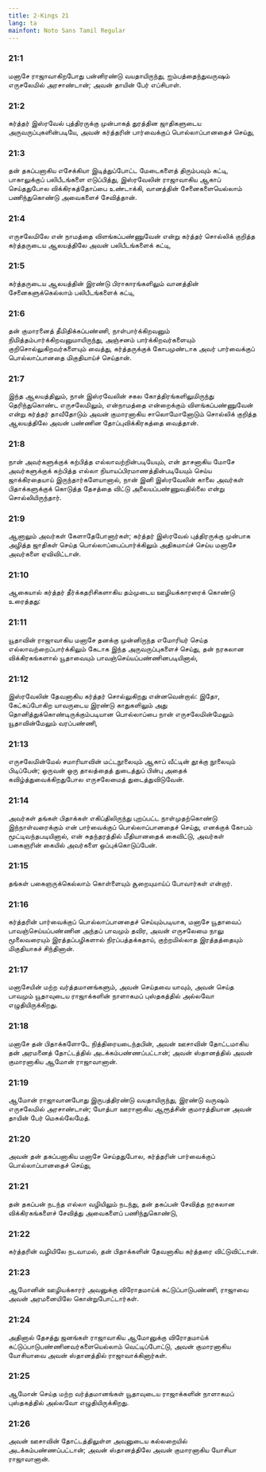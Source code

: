 ```yaml
---
title: 2-Kings 21
lang: ta
mainfont: Noto Sans Tamil Regular
---
```


###  21:1

மனாசே ராஜாவாகிறபோது பன்னிரண்டு வயதாயிருந்து, ஐம்பத்தைந்துவருஷம் எருசலேமில் அரசாண்டான்; அவன் தாயின் பேர் எப்சிபாள்.

###  21:2

கர்த்தர் இஸ்ரவேல் புத்திரருக்கு முன்பாகத் துரத்தின ஜாதிகளுடைய அருவருப்புகளின்படியே, அவன் கர்த்தரின் பார்வைக்குப் பொல்லாப்பானதைச் செய்து,

###  21:3

தன் தகப்பனாகிய எசேக்கியா இடித்துப்போட்ட மேடைகளைத் திரும்பவும் கட்டி, பாகாலுக்குப் பலிபீடங்களை எடுப்பித்து, இஸ்ரவேலின் ராஜாவாகிய ஆகாப் செய்ததுபோல விக்கிரகத்தோப்பை உண்டாக்கி, வானத்தின் சேனைகளையெல்லாம் பணிந்துகொண்டு அவைகளைச் சேவித்தான்.

###  21:4

எருசலேமிலே என் நாமத்தை விளங்கப்பண்ணுவேன் என்று கர்த்தர் சொல்லிக் குறித்த கர்த்தருடைய ஆலயத்திலே அவன் பலிபீடங்களைக் கட்டி,

###  21:5

கர்த்தருடைய ஆலயத்தின் இரண்டு பிராகாரங்களிலும் வானத்தின் சேனைகளுக்கெல்லாம் பலிபீடங்களைக் கட்டி,

###  21:6

தன் குமாரனைத் தீமிதிக்கப்பண்ணி, நாள்பார்க்கிறவனும் நிமித்தம்பார்க்கிறவனுமாயிருந்து, அஞ்சனம் பார்க்கிறவர்களையும் குறிசொல்லுகிறவர்களையும் வைத்து, கர்த்தருக்குக் கோபமுண்டாக அவர் பார்வைக்குப் பொல்லாப்பானதை மிகுதியாய்ச் செய்தான்.

###  21:7

இந்த ஆலயத்திலும், நான் இஸ்ரவேலின் சகல கோத்திரங்களிலுமிருந்து தெரிந்துகொண்ட எருசலேமிலும், என்நாமத்தை என்றைக்கும் விளங்கப்பண்ணுவேன் என்று கர்த்தர் தாவீதோடும் அவன் குமாரனாகிய சாலொமோனோடும் சொல்லிக் குறித்த ஆலயத்திலே அவன் பண்ணின தோப்புவிக்கிரகத்தை வைத்தான்.

###  21:8

நான் அவர்களுக்குக் கற்பித்த எல்லாவற்றின்படியேயும், என் தாசனாகிய மோசே அவர்களுக்குக் கற்பித்த எல்லா நியாயப்பிரமாணத்தின்படியேயும் செய்ய ஜாக்கிரதையாய் இருந்தார்களேயானால், நான் இனி இஸ்ரவேலின் காலை அவர்கள் பிதாக்களுக்குக் கொடுத்த தேசத்தை விட்டு அலையப்பண்ணுவதில்லை என்று சொல்லியிருந்தார்.

###  21:9

ஆனாலும் அவர்கள் கேளாதேபோனார்கள்; கர்த்தர் இஸ்ரவேல் புத்திரருக்கு முன்பாக அழித்த ஜாதிகள் செய்த பொல்லாப்பைப்பார்க்கிலும் அதிகமாய்ச் செய்ய மனாசே அவர்களை ஏவிவிட்டான்.

###  21:10

ஆகையால் கர்த்தர் தீர்க்கதரிசிகளாகிய தம்முடைய ஊழியக்காரரைக் கொண்டு உரைத்தது:

###  21:11

யூதாவின் ராஜாவாகிய மனாசே தனக்கு முன்னிருந்த எமோரியர் செய்த எல்லாவற்றைப்பார்க்கிலும் கேடாக இந்த அருவருப்புகளைச் செய்து, தன் நரகலான விக்கிரகங்களால் யூதாவையும் பாவஞ்செய்யப்பண்ணினபடியினால்,

###  21:12

இஸ்ரவேலின் தேவனாகிய கர்த்தர் சொல்லுகிறது என்னவென்றால்: இதோ, கேட்கப்போகிற யாவருடைய இரண்டு காதுகளிலும் அது தொனித்துக்கொண்டிருக்கும்படியான பொல்லாப்பை நான் எருசலேமின்மேலும் யூதாவின்மேலும் வரப்பண்ணி,

###  21:13

எருசலேமின்மேல் சமாரியாவின் மட்டநூலையும் ஆகாப் வீட்டின் தூக்கு நூலையும் பிடிப்பேன்; ஒருவன் ஒரு தாலத்தைத் துடைத்துப் பின்பு அதைக் கவிழ்த்துவைக்கிறதுபோல எருசலேமைத் துடைத்துவிடுவேன்.

###  21:14

அவர்கள் தங்கள் பிதாக்கள் எகிப்திலிருந்து புறப்பட்ட நாள்முதற்கொண்டு இந்நாள்வரைக்கும் என் பார்வைக்குப் பொல்லாப்பானதைச் செய்து, எனக்குக் கோபம் மூட்டிவந்தபடியினால், என் சுதந்தரத்தில் மீதியானதைக் கைவிட்டு, அவர்கள் பகைஞரின் கையில் அவர்களை ஒப்புக்கொடுப்பேன்.

###  21:15

தங்கள் பகைஞருக்கெல்லாம் கொள்ளையும் சூறையுமாய்ப் போவார்கள் என்றார்.

###  21:16

கர்த்தரின் பார்வைக்குப் பொல்லாப்பானதைச் செய்யும்படியாக, மனாசே யூதாவைப் பாவஞ்செய்யப்பண்ணின அந்தப் பாவமும் தவிர, அவன் எருசலேமை நாலு மூலைவரையும் இரத்தப்பழிகளால் நிரப்பத்தக்கதாய், குற்றமில்லாத இரத்தத்தையும் மிகுதியாகச் சிந்தினான்.

###  21:17

மனாசேயின் மற்ற வர்த்தமானங்களும், அவன் செய்தவை யாவும், அவன் செய்த பாவமும் யூதாவுடைய ராஜாக்களின் நாளாகமப் புஸ்தகத்தில் அல்லவோ எழுதியிருக்கிறது.

###  21:18

மனாசே தன் பிதாக்களோடே நித்திரையடைந்தபின், அவன் ஊசாவின் தோட்டமாகிய தன் அரமனைத் தோட்டத்தில் அடக்கம்பண்ணப்பட்டான்; அவன் ஸ்தானத்தில் அவன் குமாரனாகிய ஆமோன் ராஜாவானான்.

###  21:19

ஆமோன் ராஜாவானபோது இருபத்திரண்டு வயதாயிருந்து, இரண்டு வருஷம் எருசலேமில் அரசாண்டான்; யோத்பா ஊரானாகிய ஆரூத்சின் குமாரத்தியான அவன் தாயின் பேர் மெசுல்லேமேத்.

###  21:20

அவன் தன் தகப்பனாகிய மனாசே செய்ததுபோல, கர்த்தரின் பார்வைக்குப் பொல்லாப்பானதைச் செய்து,

###  21:21

தன் தகப்பன் நடந்த எல்லா வழியிலும் நடந்து, தன் தகப்பன் சேவித்த நரகலான விக்கிரகங்களைச் சேவித்து அவைகளைப் பணிந்துகொண்டு,

###  21:22

கர்த்தரின் வழியிலே நடவாமல், தன் பிதாக்களின் தேவனாகிய கர்த்தரை விட்டுவிட்டான்.

###  21:23

ஆமோனின் ஊழியக்காரர் அவனுக்கு விரோதமாய்க் கட்டுப்பாடுபண்ணி, ராஜாவை அவன் அரமனையிலே கொன்றுபோட்டார்கள்.

###  21:24

அதினால் தேசத்து ஜனங்கள் ராஜாவாகிய ஆமோனுக்கு விரோதமாய்க் கட்டுப்பாடுபண்ணினவர்களையெல்லாம் வெட்டிப்போட்டு, அவன் குமாரனாகிய யோசியாவை அவன் ஸ்தானத்தில் ராஜாவாக்கினார்கள்.

###  21:25

ஆமோன் செய்த மற்ற வர்த்தமானங்கள் யூதாவுடைய ராஜாக்களின் நாளாகமப் புஸ்தகத்தில் அல்லவோ எழுதியிருக்கிறது.

###  21:26

அவன் ஊசாவின் தோட்டத்திலுள்ள அவனுடைய கல்லறையில் அடக்கம்பண்ணப்பட்டான்; அவன் ஸ்தானத்திலே அவன் குமாரனாகிய யோசியா ராஜாவானான்.

